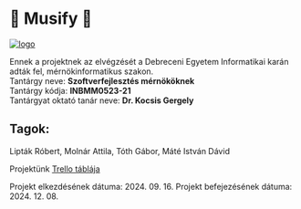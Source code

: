 # 🎵 Musify 🎵  
[![logo](https://imgur.com/a/musify-logo-ljo0l0M)](https://github.com)

Ennek a projektnek az elvégzését a Debreceni Egyetem Informatikai karán adták fel, mérnökinformatikus szakon.  
Tantárgy neve: **Szoftverfejlesztés mérnököknek**  
Tantárgy kódja: **INBMM0523-21**  
Tantárgyat oktató tanár neve: **Dr. Kocsis Gergely**  

## Tagok:
Lipták Róbert, Molnár Attila, Tóth Gábor, Máté István Dávid

Projektünk [Trello táblája](https://trello.com/b/pulH9Z9P/roboka-édenkertje) 

Projekt elkezdésének dátuma: 2024. 09. 16. 
Projekt befejezésének dátuma: 2024. 12. 08.

